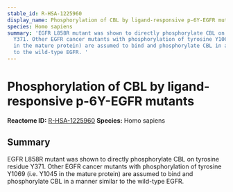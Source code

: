 ```yaml
---
stable_id: R-HSA-1225960
display_name: Phosphorylation of CBL by ligand-responsive p-6Y-EGFR mutants
species: Homo sapiens
summary: 'EGFR L858R mutant was shown to directly phosphorylate CBL on tyrosine residue
  Y371. Other EGFR cancer mutants with phosphorylation of tyrosine Y1069 (i.e. Y1045
  in the mature protein) are assumed to bind and phosphorylate CBL in a manner similar
  to the wild-type EGFR. '
---
```


# Phosphorylation of CBL by ligand-responsive p-6Y-EGFR mutants
**Reactome ID:** [R-HSA-1225960](https://reactome.org/content/detail/R-HSA-1225960)
**Species:** Homo sapiens

## Summary

EGFR L858R mutant was shown to directly phosphorylate CBL on tyrosine residue Y371. Other EGFR cancer mutants with phosphorylation of tyrosine Y1069 (i.e. Y1045 in the mature protein) are assumed to bind and phosphorylate CBL in a manner similar to the wild-type EGFR. 
